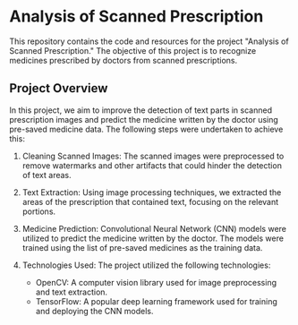 # Analysis of Scanned Prescription
This repository contains the code and resources for the project "Analysis of Scanned Prescription." The objective of this project is to recognize medicines prescribed by doctors from scanned prescriptions.

## Project Overview
In this project, we aim to improve the detection of text parts in scanned prescription images and predict the medicine written by the doctor using pre-saved medicine data. The following steps were undertaken to achieve this:

1. Cleaning Scanned Images: The scanned images were preprocessed to remove watermarks and other artifacts that could hinder the detection of text areas.

2. Text Extraction: Using image processing techniques, we extracted the areas of the prescription that contained text, focusing on the relevant portions.

3. Medicine Prediction: Convolutional Neural Network (CNN) models were utilized to predict the medicine written by the doctor. The models were trained using the list of pre-saved medicines as the training data.

4. Technologies Used: The project utilized the following technologies:
    - OpenCV: A computer vision library used for image preprocessing and text extraction.
    - TensorFlow: A popular deep learning framework used for training and deploying the CNN models.
